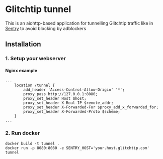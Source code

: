 # Glitchtip tunnel

This is an aiohttp-based application for tunnelling Glitchtip traffic like in [Sentry](https://docs.sentry.io/platforms/javascript/troubleshooting/#using-the-tunnel-option) to avoid blocking by adblockers

## Installation

### 1. Setup your webserver

#### Nginx example

```
...
	location /tunnel {
		add_header 'Access-Control-Allow-Origin' '*';
		proxy_pass http://127.0.0.1:8080;
		proxy_set_header Host $host;
		proxy_set_header X-Real-IP $remote_addr;
		proxy_set_header X-Forwarded-For $proxy_add_x_forwarded_for;
		proxy_set_header X-Forwarded-Proto $scheme;
	}
...
```

### 2. Run docker

```
docker build -t tunnel .
docker run -p 8080:8080 -e SENTRY_HOST='your.host.glitchtip.com' tunnel
```
